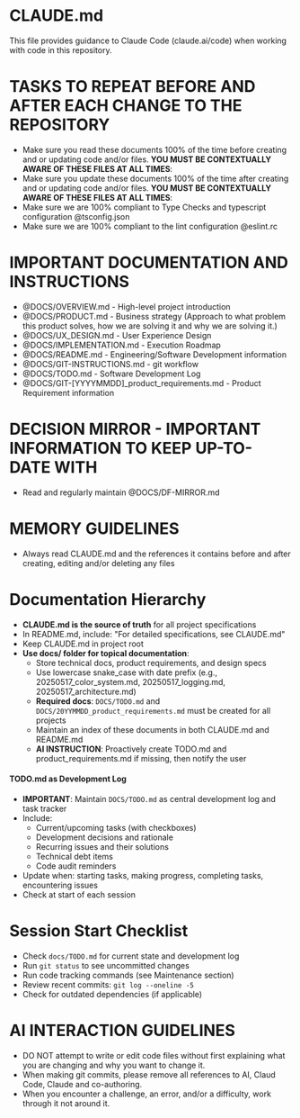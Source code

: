 # CLAUDE.md

This file provides guidance to Claude Code (claude.ai/code) when working with code in this repository.

# TASKS TO REPEAT BEFORE AND AFTER EACH CHANGE TO THE REPOSITORY

- Make sure you read these documents 100% of the time before creating and or updating code and/or files. **YOU MUST BE CONTEXTUALLY AWARE OF THESE FILES AT ALL TIMES**:
- Make sure you update these documents 100% of the time after creating and or updating code and/or files. **YOU MUST BE CONTEXTUALLY AWARE OF THESE FILES AT ALL TIMES**:
- Make sure we are 100% compliant to Type Checks and typescript configuration @tsconfig.json
- Make sure we are 100% compliant to the lint configuration @eslint.rc

# IMPORTANT DOCUMENTATION AND INSTRUCTIONS

- @DOCS/OVERVIEW.md - High-level project introduction
- @DOCS/PRODUCT.md - Business strategy (Approach to what problem this product solves, how we are solving it and why we are solving it.)
- @DOCS/UX_DESIGN.md - User Experience Design
- @DOCS/IMPLEMENTATION.md - Execution Roadmap
- @DOCS/README.md - Engineering/Software Development information
- @DOCS/GIT-INSTRUCTIONS.md - git workflow
- @DOCS/TODO.md - Software Development Log
- @DOCS/GIT-[YYYYMMDD]\_product_requirements.md - Product Requirement information

# DECISION MIRROR - IMPORTANT INFORMATION TO KEEP UP-TO-DATE WITH

- Read and regularly maintain @DOCS/DF-MIRROR.md

# MEMORY GUIDELINES

- Always read CLAUDE.md and the references it contains before and after creating, editing and/or deleting any files

# Documentation Hierarchy

- **CLAUDE.md is the source of truth** for all project specifications
- In README.md, include: "For detailed specifications, see CLAUDE.md"
- Keep CLAUDE.md in project root
- **Use docs/ folder for topical documentation**:
  - Store technical docs, product requirements, and design specs
  - Use lowercase snake_case with date prefix (e.g., 20250517_color_system.md, 20250517_logging.md, 20250517_architecture.md)
  - **Required docs**: `DOCS/TODO.md` and `DOCS/20YYMMDD_product_requirements.md` must be created for all projects
  - Maintain an index of these documents in both CLAUDE.md and README.md
  - **AI INSTRUCTION**: Proactively create TODO.md and product_requirements.md if missing, then notify the user

#### TODO.md as Development Log

- **IMPORTANT**: Maintain `DOCS/TODO.md` as central development log and task tracker
- Include:
  - Current/upcoming tasks (with checkboxes)
  - Development decisions and rationale
  - Recurring issues and their solutions
  - Technical debt items
  - Code audit reminders
- Update when: starting tasks, making progress, completing tasks, encountering issues
- Check at start of each session

# Session Start Checklist

- Check `docs/TODO.md` for current state and development log
- Run `git status` to see uncommitted changes
- Run code tracking commands (see Maintenance section)
- Review recent commits: `git log --oneline -5`
- Check for outdated dependencies (if applicable)

# AI INTERACTION GUIDELINES

- DO NOT attempt to write or edit code files without first explaining what you are changing and why you want to change it.
- When making git commits, please remove all references to AI, Claud Code, Claude and co-authoring.
- When you encounter a challenge, an error, and/or a difficulty, work through it not around it.
